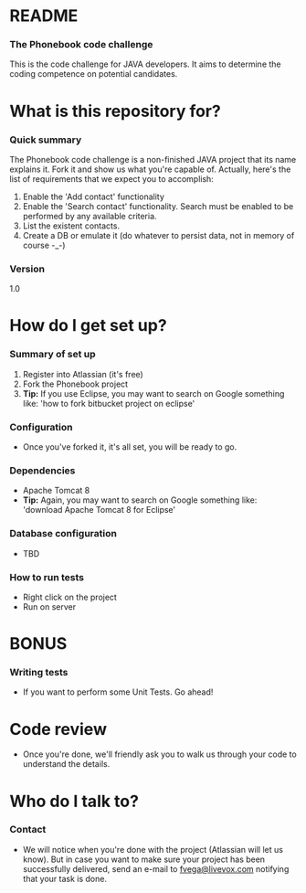# README #

### The Phonebook code challenge ###

This is the code challenge for JAVA developers. It aims to determine the coding competence on potential candidates.

# What is this repository for? #

### Quick summary ###

The Phonebook code challenge is a non-finished JAVA project that its name explains it. Fork it and show us what you're capable of. Actually, here's the list of requirements that we expect you to accomplish:

1. Enable the 'Add contact' functionality
2. Enable the 'Search contact' functionality. Search must be enabled to be performed by any available criteria.
3. List the existent contacts. 
4. Create a DB or emulate it (do whatever to persist data, not in memory of course -_-)

### Version ###

1.0

# How do I get set up? #

### Summary of set up ###

1. Register into Atlassian (it's free)
2. Fork the Phonebook project
3. **Tip:** If you use Eclipse, you may want to search on Google something like: 'how to fork bitbucket project on eclipse'

### Configuration ###

- Once you've forked it, it's all set, you will be ready to go.

### Dependencies ###

- Apache Tomcat 8
- **Tip:** Again, you may want to search on Google something like: 'download Apache Tomcat 8 for Eclipse'

### Database configuration ###

- TBD

### How to run tests ###

- Right click on the project
- Run on server

# BONUS #

### Writing tests ###

- If you want to perform some Unit Tests. Go ahead!

# Code review #

- Once you're done, we'll friendly ask you to walk us through your code to understand the details.

# Who do I talk to? #

### Contact ###

- We will notice when you're done with the project (Atlassian will let us know). But in case you want to make sure your project has been successfully delivered, send an e-mail to fvega@livevox.com notifying that your task is done.